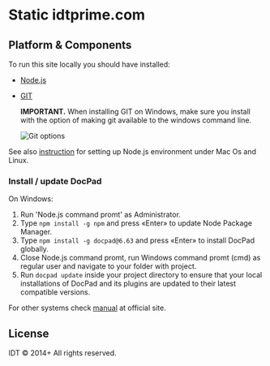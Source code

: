 # Static idtprime.com

## Platform & Components

To run this site locally you should have installed:

* [Node.js](http://nodejs.org/)

* [GIT](http://git-scm.com/download)

    **IMPORTANT.** When installing GIT on Windows, make sure you install with the option of making git available to the windows command line.

    ![Git options](https://github.com/interpaul/idtprime.com/raw/master/docs/images/readme-git-options.PNG)

See also [instruction](http://bevry.me/learn/node-install) for setting up Node.js environment under Mac Os and Linux.

### Install / update DocPad

On Windows:

1. Run 'Node.js command promt' as Administrator.
2. Type `npm install -g npm` and press «Enter» to update Node Package Manager.
3. Type `npm install -g docpad@6.63` and press «Enter» to install DocPad globally.
4. Close Node.js command promt, run Windows command promt (cmd) as regular user and navigate to your folder with project.
5. Run `docpad update` inside your project directory to ensure that your local installations of DocPad and its plugins are updated to their latest compatible versions.

For other systems check [manual](http://docpad.org/docs/install) at official site.

## License
IDT &copy; 2014+ All rights reserved.